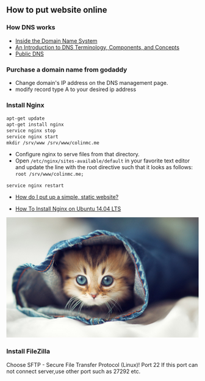 ## How to put website online
### How DNS works
- [Inside the Domain Name System](https://www.youtube.com/watch?v=GlZC4Jwf3xQ)
- [An Introduction to DNS Terminology, Components, and Concepts](https://www.digitalocean.com/community/tutorials/an-introduction-to-dns-terminology-components-and-concepts)
- [Public DNS](https://segmentfault.com/a/1190000004607227)

### Purchase a domain name from godaddy
- Change domain's IP address on the DNS management page.
- modify record type A to your desired ip address

### Install Nginx
```
apt-get update
apt-get install nginx
service nginx stop
service nginx start
mkdir /srv/www /srv/www/colinmc.me
```
- Configure nginx to serve files from that directory.
- Open `/etc/nginx/sites-available/default` in your favorite text editor and update the line with the root directive such that it looks as follows: `root /srv/www/colinmc.me;`

```
service nginx restart
```

- [How do I put up a simple, static website?](https://www.digitalocean.com/community/questions/how-do-i-put-up-a-simple-static-website)

- [How To Install Nginx on Ubuntu 14.04 LTS](https://www.digitalocean.com/community/tutorials/how-to-install-nginx-on-ubuntu-14-04-lts)

![cat](/imgs/cat.jpg)

### Install FileZilla
Choose SFTP - Secure File Transfer Protocol (Linux)!
Port 22
If this port can not connect server,use other port such as 27292 etc.
